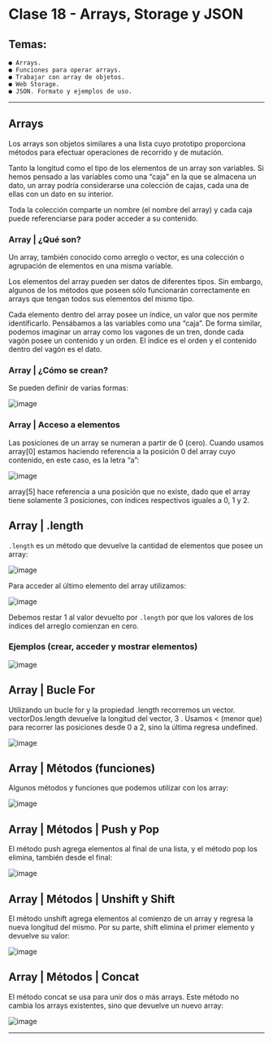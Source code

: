 # Clase 18 - Arrays, Storage y JSON

## Temas:

```
● Arrays.
● Funciones para operar arrays.
● Trabajar con array de objetos.
● Web Storage.
● JSON. Formato y ejemplos de uso.
```

---

## Arrays

Los arrays son objetos similares a una lista cuyo prototipo proporciona
métodos para efectuar operaciones de recorrido y de mutación.

Tanto la longitud como el tipo de los elementos de un array son variables.
Si hemos pensado a las variables como una “caja” en la que se almacena un
dato, un array podría considerarse una colección de cajas, cada una de ellas
con un dato en su interior.

Toda la colección comparte un nombre (el nombre del array) y cada caja
puede referenciarse para poder acceder a su contenido.

### Array | ¿Qué son?

Un array, también conocido como arreglo o vector, es una colección o
agrupación de elementos en una misma variable.

Los elementos del array pueden ser datos de diferentes tipos. Sin embargo,
algunos de los métodos que poseen sólo funcionarán correctamente en
arrays que tengan todos sus elementos del mismo tipo.

Cada elemento dentro del array posee un índice, un valor que nos permite
identificarlo. Pensábamos a las variables como una “caja”. De forma similar,
podemos imaginar un array como los vagones de un tren, donde cada vagón
posee un contenido y un orden. El índice es el orden y el contenido dentro
del vagón es el dato.

### Array | ¿Cómo se crean?

Se pueden definir de varias formas:

![image](https://github.com/eugenia1984/CodoACodo-FS-Java/assets/72580574/eb5d1fac-4162-4a11-8b62-3d0db5d32a29)

### Array | Acceso a elementos

Las posiciones de un array se numeran a partir de 0 (cero). Cuando usamos
array[0] estamos haciendo referencia a la posición 0 del array cuyo contenido,
en este caso, es la letra “a”:

![image](https://github.com/eugenia1984/CodoACodo-FS-Java/assets/72580574/ab8cb5f3-1c0e-42cd-b27f-203daede4be1)

array[5] hace referencia a una posición que no existe, dado que el array tiene
solamente 3 posiciones, con índices respectivos iguales a 0, 1 y 2.

## Array | .length

``.length`` es un método que devuelve la cantidad de elementos que posee un array:

![image](https://github.com/eugenia1984/CodoACodo-FS-Java/assets/72580574/39078ba0-3638-477b-a5ba-34372f46e42d)

Para acceder al último elemento del array utilizamos:

![image](https://github.com/eugenia1984/CodoACodo-FS-Java/assets/72580574/111cfee3-330c-480f-9c5a-fe400a1ab332)

Debemos restar 1 al valor devuelto por ``.length`` por que los valores de los índices del arreglo comienzan en cero.

### Ejemplos (crear, acceder y mostrar elementos)

![image](https://github.com/eugenia1984/CodoACodo-FS-Java/assets/72580574/4b243139-0e4e-4c54-b57d-751131f47f63)

## Array | Bucle For

Utilizando un bucle for y la propiedad .length recorremos un vector.
vectorDos.length devuelve la longitud del vector, 3 . Usamos < (menor que)
para recorrer las posiciones desde 0 a 2, sino la última regresa undefined.

![image](https://github.com/eugenia1984/CodoACodo-FS-Java/assets/72580574/75e72fda-5432-47cf-9c8d-dd3155ec36b5)

## Array | Métodos (funciones)

Algunos métodos y funciones que podemos utilizar con los array:

![image](https://github.com/eugenia1984/CodoACodo-FS-Java/assets/72580574/c13310d0-4aa3-47b7-a9c6-02c472d26359)

## Array | Métodos | Push y Pop

El método push agrega elementos al final de una lista, y el método
pop los elimina, también desde el final:

![image](https://github.com/eugenia1984/CodoACodo-FS-Java/assets/72580574/bfabacc9-67a2-40f0-8d19-a5b14436ac44)

## Array | Métodos | Unshift y Shift

El método unshift agrega elementos al comienzo de un array y
regresa la nueva longitud del mismo. Por su parte, shift elimina el
primer elemento y devuelve su valor:

![image](https://github.com/eugenia1984/CodoACodo-FS-Java/assets/72580574/01ac3c02-b1e4-4f10-b826-15c50a328ea7)

## Array | Métodos | Concat

El método concat se usa para unir dos o más arrays. Este método no cambia
los arrays existentes, sino que devuelve un nuevo array:

![image](https://github.com/eugenia1984/CodoACodo-FS-Java/assets/72580574/e9e7123d-ae1d-4d9b-acc8-688f4dc8e3bb)

---
